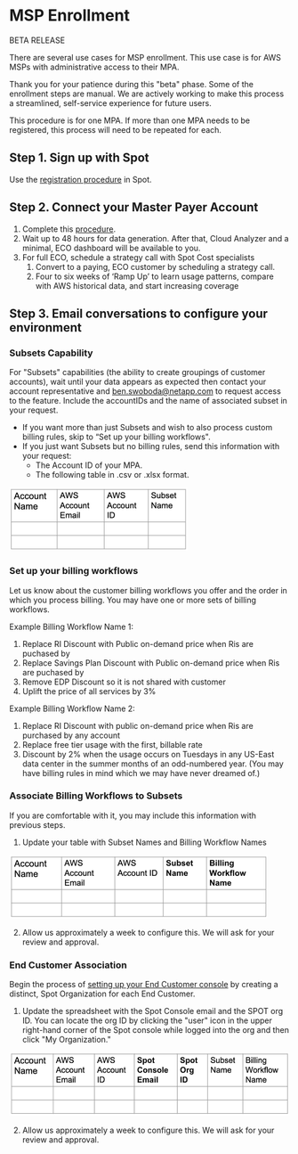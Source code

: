 # MSP Enrollment

BETA RELEASE

There are several use cases for MSP enrollment. This use case is for AWS MSPs with administrative access to their MPA.  

Thank you for your patience during this "beta" phase. Some of the enrollment steps are manual. We are actively working to make this process a streamlined, self-service experience for future users.  

This procedure is for one MPA. If more than one MPA needs to be registered, this process will need to be repeated for each.

## Step 1. Sign up with Spot

Use the [registration procedure](https://console.spotinst.com/spt/auth/signUp) in Spot.

## Step 2. Connect your Master Payer Account
1. Complete this [procedure](https://docs.spot.io/cloud-analyzer/getting-started/connect-your-aws-master-payer-account-existing-customer).
2. Wait up to 48 hours for data generation. After that, Cloud Analyzer and a minimal, ECO dashboard will be available to you.
3. For full ECO, schedule a strategy call with Spot Cost specialists
   1. Convert to a paying, ECO customer by scheduling a strategy call.
   2. Four to six weeks of ‘Ramp Up’ to learn usage patterns, compare with AWS historical data, and start increasing coverage

## Step 3. Email conversations to configure your environment

### Subsets Capability

For "Subsets" capabilities (the ability to create groupings of customer accounts), wait until your data appears as expected then contact your account representative and ben.swoboda@netapp.com to request access to the feature. Include the accountIDs and the name of associated subset in your request.
   * If you want more than just Subsets and wish to also process custom billing rules, skip to “Set up your billing workflows".
   * If you just want Subsets but no billing rules, send this information with your request:
     * The Account ID of your MPA.
     * The following table in .csv or .xlsx format. 

<img src="/design-documents/_media/msp-enrollment-01.png" width="321" height="114" />

### Set up your billing workflows

Let us know about the customer billing workflows you offer and the order in which you process billing. You may have one or more sets of billing workflows.  

Example Billing Workflow Name 1:

1. Replace RI Discount with Public on-demand price when Ris are puchased by <accountID>
2. Replace Savings Plan Discount  with Public on-demand price when Ris are puchased by <accountID>
3. Remove EDP Discount so it is not shared with customer
4. Uplift the price of all services by 3%

Example Billing Workflow Name 2:

1. Replace RI Discount with public on-demand price when Ris are purchased by any account
2. Replace free tier usage with the first, billable rate
3. Discount <serviceName> by 2% when the usage occurs on Tuesdays in any US-East data center in the summer months of an odd-numbered year.  (You may have billing rules in mind which we may have never dreamed of.)  

### Associate Billing Workflows to Subsets

If you are comfortable with it, you may include this information with previous steps.  

1. Update your table with Subset Names and Billing Workflow Names

<img src="/design-documents/_media/msp-enrollment-02.png" width="464" height="114" />
 

2. Allow us approximately a week to configure this. We will ask for your review and approval.

### End Customer Association

Begin the process of [setting up your End Customer console](https://console.spotinst.com/spt/auth/signUp) by creating a distinct, Spot Organization for each End Customer.
1. Update the spreadsheet with the Spot Console email and the SPOT org ID. You can locate the org ID by clicking the "user" icon in the upper right-hand corner of the Spot console while logged into the org and then click "My Organization."

<img src="/design-documents/_media/msp-enrollment-03.png" width="517" height="115" />

2. Allow us approximately a week to configure this. We will ask for your review and approval.
